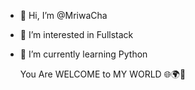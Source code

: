 - 👋 Hi, I’m @MriwaCha
- 👀 I’m interested in Fullstack
- 🌱 I’m currently learning Python

     You Are WELCOME to MY WORLD 🌐🌍🤗
<!---
MriwaCha/MriwaCha is a ✨ special ✨ repository because its `README.md` (this file) appears on your GitHub profile.
You can click the Preview link to take a look at your changes.
--
